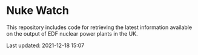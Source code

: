# Nuke Watch

This repository includes code for retrieving the latest information available on the output of EDF nuclear power plants in the UK.

Last updated: 2021-12-18 15:07